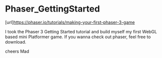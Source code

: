 # Phaser_GettingStarted

[url]https://phaser.io/tutorials/making-your-first-phaser-3-game

I took the Phaser 3 Getting Started tutorial and build myself my first WebGL based mini Platformer game.
If you wanna check out phaser, feel free to download. 

cheers
Mad
